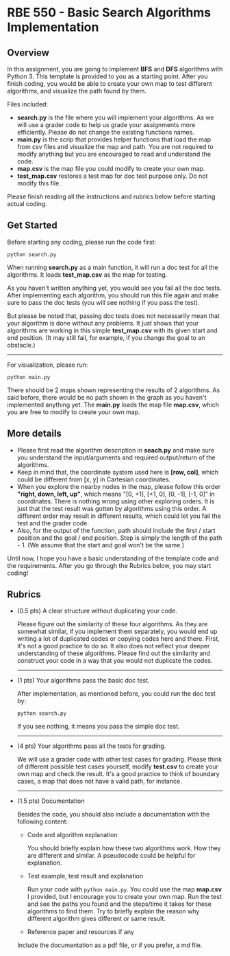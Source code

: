 # RBE 550 - Basic Search Algorithms Implementation

## Overview

In this assignment, you are going to implement **BFS** and **DFS** algorithms with Python 3. This template is provided to you as a starting point. After you finish coding, you would be able to create your own map to test different algorithms, and visualize the path found by them.

Files included:

- **search.py** is the file where you will implement your algorithms. As we will use a grader code to help us grade your assignments more efficiently. Please do not change the existing functions names.
- **main.py** is the scrip that provides helper functions that load the map from csv files and visualize the map and path. You are not required to modify anything but you are encouraged to read and understand the code.
- **map.csv** is the map file you could modify to create your own map.
- **test_map.csv** restores a test map for doc test purpose only. Do not modify this file.

Please finish reading all the instructions and rubrics below before starting actual coding.

## Get Started

Before starting any coding, please run the code first:

`python search.py`

When running **search.py** as a main function, it will run a doc test for all the algorithms. It loads **test_map.csv** as the map for testing.

As you haven't written anything yet, you would see you fail all the doc tests. After implementing each algorithm, you should run this file again and make sure to pass the doc tests (you will see nothing if you pass the test). 

But please be noted that, passing doc tests does not necessarily mean that your algorithm is done without any problems. It just shows that your algorithms are working in this simple **test_map.csv** with its given start and end position. (It may still fail, for example, if you change the goal to an obstacle.)

---

For visualization, please run:

`python main.py`

There should be 2 maps shown representing the results of 2 algorithms. As said before, there would be no path shown in the graph as you haven't implemented anything yet. The **main.py** loads the map file **map.csv**, which you are free to modify to create your own map.

## More details

- Please first read the algorithm description in **seach.py** and make sure you understand the input/arguments and required output/return of the algorithms.
- Keep in mind that, the coordinate system used here is **[row, col]**, which could be different from [x, y] in Cartesian coordinates. 
- When you explore the nearby nodes in the map, please follow this order **"right, down, left, up"**, which means "[0, +1], [+1, 0], [0, -1], [-1, 0]" in coordinates. There is nothing wrong using other exploring orders. It is just that the test result was gotten by algorithms using this order. A different order may result in different results, which could let you fail the test and the grader code.
- Also, for the output of the function, path should include the first / start position and the goal / end position. Step is simply the length of the path - 1. (We assume that the start and goal won't be the same.)

Until now, I hope you have a basic understanding of the template code and the requirements. After you go through the Rubrics below, you may start coding! 

## Rubrics

- (0.5 pts) A clear structure without duplicating your code.

  Please figure out the similarity of these four algorithms. As they are somewhat similar, if you implement them separately, you would end up writing a lot of duplicated codes or copying codes here and there. First, it's not a good practice to do so. It also does not reflect your deeper understanding of these algorithms. Please find out the similarity and construct your code in a way that you would not duplicate the codes.

  ---

- (1 pts) Your algorithms pass the basic doc test.

  After implementation, as mentioned before, you could run the doc test by:

  `python search.py`

  If you see nothing, it means you pass the simple doc test.

  ---

- (4 pts) Your algorithms pass all the tests for grading.

  We will use a grader code with other test cases for grading. Please think of different possible test cases yourself, modify **test.csv** to create your own map and check the result. It's a good practice to think of boundary cases, a map that does not have a valid path, for instance.

  ---

- (1.5 pts) Documentation

  Besides the code, you should also include a documentation with the following content:

  - Code and algorithm explanation

    You should briefly explain how these two algorithms work. How they are different and similar. A pseudocode could be helpful for explanation.

  - Test example, test result and explanation

    Run your code with `python main.py`. You could use the map **map.csv** I provided, but I encourage you to create your own map. Run the test and see the paths you found and the steps/time it takes for these algorithms to find them. Try to briefly explain the reason why different algorithm gives different or same result.

  - Reference paper and resources if any

  Include the documentation as a pdf file, or if you prefer, a md file.
